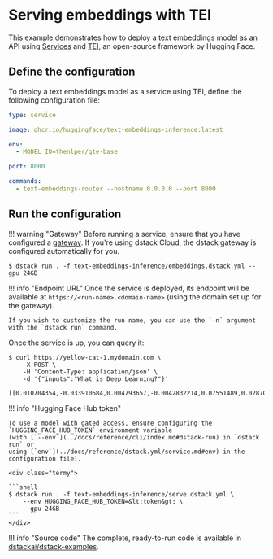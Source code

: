 # Serving embeddings with TEI

This example demonstrates how to deploy a text embeddings model as an API using [Services](../docs/guides/services.md)
and [TEI](https://github.com/huggingface/text-embeddings-inference), an open-source framework by Hugging Face.

## Define the configuration

To deploy a text embeddings model as a service using TEI, define the following configuration file:

<div editor-title="text-embeddings-inference/serve.dstack.yml"> 

```yaml
type: service

image: ghcr.io/huggingface/text-embeddings-inference:latest

env:
  - MODEL_ID=thenlper/gte-base

port: 8000

commands: 
  - text-embeddings-router --hostname 0.0.0.0 --port 8000

```

</div>

## Run the configuration

!!! warning "Gateway"
    Before running a service, ensure that you have configured a [gateway](../docs/guides/services.md#set-up-a-gateway).
    If you're using dstack Cloud, the dstack gateway is configured automatically for you.

<div class="termy">

```shell
$ dstack run . -f text-embeddings-inference/embeddings.dstack.yml --gpu 24GB
```

</div>

!!! info "Endpoint URL"
    Once the service is deployed, its endpoint will be available at 
    `https://<run-name>.<domain-name>` (using the domain set up for the gateway).

    If you wish to customize the run name, you can use the `-n` argument with the `dstack run` command.

Once the service is up, you can query it:

<div class="termy">

```shell
$ curl https://yellow-cat-1.mydomain.com \
    -X POST \
    -H 'Content-Type: application/json' \
    -d '{"inputs":"What is Deep Learning?"}'

[[0.010704354,-0.033910684,0.004793657,-0.0042832214,0.07551489,0.028702762,0.03985837,0.021956133,...]]
```

</div>

!!! info "Hugging Face Hub token"

    To use a model with gated access, ensure configuring the `HUGGING_FACE_HUB_TOKEN` environment variable 
    (with [`--env`](../docs/reference/cli/index.md#dstack-run) in `dstack run` or 
    using [`env`](../docs/reference/dstack.yml/service.md#env) in the configuration file).
    
    <div class="termy">
    
    ```shell
    $ dstack run . -f text-embeddings-inference/serve.dstack.yml \ 
        --env HUGGING_FACE_HUB_TOKEN=&lt;token&gt; \
        --gpu 24GB
    ```
    </div>

[//]: # (## Use embeddings API)

[//]: # ()
[//]: # (Here's an example of how text embeddings deployed with TEI can be used from [`langchain`]&#40;https://python.langchain.com/docs/get_started/introduction&#41; to build a simple RAG pipeline.)

[//]: # (As the first step of the pipeline, we define an in-memory vector store with a collection of texts and their embeddings.)

[//]: # (Then we use it to retrieve the most relevant documents given a query.)

[//]: # ()
[//]: # (<div editor-title="text-embeddings-inference/main.py"> )

[//]: # ()
[//]: # (```python)

[//]: # (from langchain.embeddings import HuggingFaceInferenceAPIEmbeddings)

[//]: # (from langchain.vectorstores.docarray import DocArrayInMemorySearch)

[//]: # (from langchain_core.runnables import RunnableParallel, RunnablePassthrough)

[//]: # ()
[//]: # (# Specify your service url)

[//]: # (EMBEDDINGS_URL = "https://tall-octopus-1.mydomain.com")

[//]: # ()
[//]: # (embedding=HuggingFaceInferenceAPIEmbeddings&#40;)

[//]: # (    api_url=EMBEDDINGS_URL,)

[//]: # (    api_key="", # No api key required)

[//]: # (&#41;)

[//]: # (texts = [)

[//]: # (    "The earliest known name for Great Britain is Albion &#40;Greek: Ἀλβιών&#41; or insula Albionum",)

[//]: # (    "Human footprints have been found from over 800,000 years ago in Norfolk.",)

[//]: # (    # ...)

[//]: # (])

[//]: # (vectorstore = DocArrayInMemorySearch.from_texts&#40;texts, embedding&#41;)

[//]: # (retriever = vectorstore.as_retriever&#40;search_kwargs={"k": 1}&#41;)

[//]: # (setup_and_retrieval = RunnableParallel&#40;)

[//]: # (    {"context": retriever, "question": RunnablePassthrough&#40;&#41;})

[//]: # (&#41;)

[//]: # (print&#40;setup_and_retrieval.invoke&#40;"How was Great Britain called before?"&#41;&#41;)

[//]: # (# {)

[//]: # (#     'context':[Document&#40;page_content='The earliest known name for Great Britain is Albion &#40;Greek: Ἀλβιών&#41; or insula Albionum'&#41;],)

[//]: # (#     'question': 'How was Great Britain called before?')

[//]: # (# })

[//]: # (```)

[//]: # ()
[//]: # (</div>)

[//]: # ()
[//]: # (The result can then be passed as a context to the LLM's prompt.)

[//]: # (We deploy the LLM using Services and Text Generation Inference &#40;TGI&#41;.)

[//]: # (See [our guide on TGI]&#40;./tgi.md&#41; for more details.)

[//]: # ()
[//]: # (<div editor-title="text-embeddings-inference/main.py">)

[//]: # ()
[//]: # ()
[//]: # (```python)

[//]: # ()
[//]: # (from langchain.prompts import PromptTemplate)

[//]: # (from langchain_core.output_parsers import StrOutputParser)

[//]: # (from langchain.llms.huggingface_text_gen_inference import &#40;)

[//]: # (    HuggingFaceTextGenInference)

[//]: # (&#41;)

[//]: # ()
[//]: # (# Specify your service url)

[//]: # (INFERENCE_URL = "https://shy-elephant-1.examples.cloud.dstack.ai")

[//]: # ()
[//]: # (template = """)

[//]: # (<s>[INST] Answer the question using the following context:)

[//]: # ({context})

[//]: # ()
[//]: # (Question: {question} [/INST])

[//]: # (""")

[//]: # (prompt = PromptTemplate.from_template&#40;template&#41;)

[//]: # (model = HuggingFaceTextGenInference&#40;)

[//]: # (    inference_server_url=INFERENCE_URL,)

[//]: # (    max_new_tokens=500,)

[//]: # (&#41;)

[//]: # (output_parser = StrOutputParser&#40;&#41;)

[//]: # ()
[//]: # (chain = setup_and_retrieval | prompt | model | output_parser)

[//]: # ()
[//]: # (print&#40;chain.invoke&#40;"How was Great Britain called before?"&#41;&#41;)

[//]: # (# Before its modern name, Great Britain was known as Albion.)

[//]: # (# This name is derived from the Latin term 'insula Albionum'.)

[//]: # (```)

[//]: # ()
[//]: # (</div>)

[//]: # ()
[//]: # (For searching over many texts quickly, consider using a vector database such as)

[//]: # ([Weaviate]&#40;https://weaviate.io/&#41; or [Pinecone]&#40;https://www.pinecone.io/&#41;.)

[//]: # (Take a look at [our guide on using Weaviate with LlamaIndex]&#40;llama-index.md&#41;.)

[//]: # ()
[//]: # (!!! info "Troubleshooting")

[//]: # (    You may get `batch size > maximum allowed batch size 32` when passing more than 32 texts to TEI.)

[//]: # (    `HuggingFaceInferenceAPIEmbeddings` does not allow you to specify the batch size, so)

[//]: # (    you'll have to split your texts into batches and add them to vector store via `vectorstore.add_texts&#40;&#41;`.)

!!! info "Source code"
    The complete, ready-to-run code is available in [dstackai/dstack-examples](https://github.com/dstackai/dstack-examples).